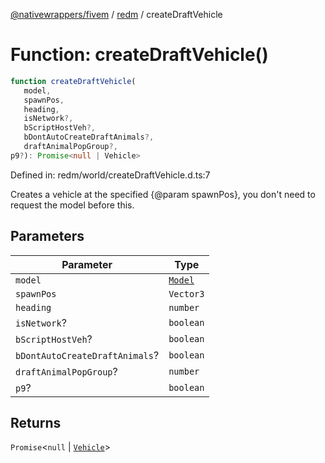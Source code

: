 [@nativewrappers/fivem](../../README.md) / [redm](../README.md) / createDraftVehicle

# Function: createDraftVehicle()

```ts
function createDraftVehicle(
   model, 
   spawnPos, 
   heading, 
   isNetwork?, 
   bScriptHostVeh?, 
   bDontAutoCreateDraftAnimals?, 
   draftAnimalPopGroup?, 
p9?): Promise<null | Vehicle>
```

Defined in: redm/world/createDraftVehicle.d.ts:7

Creates a vehicle at the specified {@param spawnPos}, you don't need to request the model before this.

## Parameters

| Parameter | Type |
| ------ | ------ |
| `model` | [`Model`](../classes/Model.md) |
| `spawnPos` | `Vector3` |
| `heading` | `number` |
| `isNetwork`? | `boolean` |
| `bScriptHostVeh`? | `boolean` |
| `bDontAutoCreateDraftAnimals`? | `boolean` |
| `draftAnimalPopGroup`? | `number` |
| `p9`? | `boolean` |

## Returns

`Promise`\<`null` \| [`Vehicle`](../classes/Vehicle.md)\>
